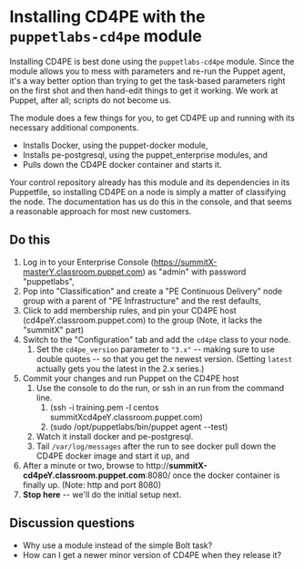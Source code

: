 # Installing CD4PE with the `puppetlabs-cd4pe` module

Installing CD4PE is best done using the `puppetlabs-cd4pe` module.  Since the module allows you to mess with parameters and re-run the Puppet agent, it's a way better option than trying to get the task-based parameters right on the first shot and then hand-edit things to get it working.  We work at Puppet, after all; scripts do not become us.

The module does a few things for you, to get CD4PE up and running with its necessary additional components.

* Installs Docker, using the puppet-docker module,
* Installs pe-postgresql, using the puppet_enterprise modules, and
* Pulls down the CD4PE docker container and starts it.

Your control repository already has this module and its dependencies in its Puppetfile, so installing CD4PE on a node is simply a matter of classifying the node.  The documentation has us do this in the console, and that seems a reasonable approach for most new customers.

## Do this

1. Log in to your Enterprise Console (https://summitX-masterY.classroom.puppet.com) as "admin" with password "puppetlabs",
1. Pop into "Classification" and create a "PE Continuous Delivery" node group with a parent of "PE Infrastructure" and the rest defaults,
1. Click to add membership rules, and pin your CD4PE host (cd4peY.classroom.puppet.com) to the group (Note, it lacks the "summitX" part)
1. Switch to the "Configuration" tab and add the `cd4pe` class to your node.
    1. Set the `cd4pe_version` parameter to `"3.x"` -- making sure to use double quotes -- so that you get the newest version.  (Setting `latest` actually gets you the latest in the 2.x series.)
1. Commit your changes and run Puppet on the CD4PE host
    1. Use the console to do the run, or ssh in an run from the command line.
        1. (ssh -i training.pem -l centos summitXcd4peY.classroom.puppet.com)
        1. (sudo /opt/puppetlabs/bin/puppet agent --test)
    1. Watch it install docker and pe-postgresql.
    1. Tail `/var/log/messages` after the run to see docker pull down the CD4PE docker image and start it up, and
1. After a minute or two, browse to http://**summitX-cd4peY.classroom.puppet.com**:8080/ once the docker container is finally up.  (Note: http and port 8080)
1. **Stop here** -- we'll do the initial setup next.

## Discussion questions

* Why use a module instead of the simple Bolt task?
* How can I get a newer minor version of CD4PE when they release it?
